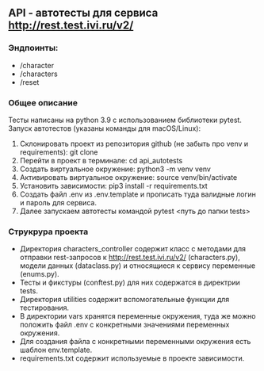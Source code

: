 ## API - автотесты для сервиса  http://rest.test.ivi.ru/v2/ 

### Эндпоинты:

 - /character
 - /characters
 - /reset

### Общее описание 
Тесты написаны на python 3.9 c использованием библиотеки pytest.
Запуск автотестов (указаны команды для macOS/Linux):
1. Склонировать проект из репозитория github (не забыть про venv и requirements): git clone
2. Перейти в проект в терминале: cd api_autotests
3. Создать виртуальное окружение: python3 -m venv venv
4. Активировать виртуальное окружение: source venv/bin/activate
5. Установить зависимости: pip3 install -r requirements.txt
6. Создать файл .env из .env.template и прописать туда валидные логин и пароль для сервиса.
7. Далее запускаем автотесты командой pytest <путь до папки tests>


### Струкрура проекта
- Директория characters_controller содержит класс с методами для отправки rest-запросов к http://rest.test.ivi.ru/v2/ (characters.py), модели данных (dataclass.py) и относящиеся к сервису переменные (enums.py).
- Тесты и фикстуры (conftest.py) для них содержатся в директрии tests.
- Директория utilities содержит вспомогательные функции для тестирования.
- В директории vars хранятся переменные окружения, туда же можно положить файл .env c конкретными значениями переменных окружения.
- Для создания файла с конкретными переменными окружения есть шаблон env.template. 
- requirements.txt содержит используемые в проекте зависимости.




